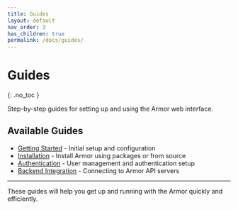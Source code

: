 ```yaml
---
title: Guides
layout: default
nav_order: 3
has_children: true
permalink: /docs/guides/
---
```


# Guides
{: .no_toc }

Step-by-step guides for setting up and using the Armor web interface.

## Available Guides

- [Getting Started](getting-started/) - Initial setup and configuration
- [Installation](installation/) - Install Armor using packages or from source
- [Authentication](authentication/) - User management and authentication setup
- [Backend Integration](backend-integration/) - Connecting to Armor API servers

---

These guides will help you get up and running with the Armor quickly and efficiently.

